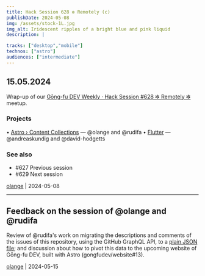 ```yaml
---
title: Hack Session 628 ✼ Remotely (c)
publishDate: 2024-05-08
img: /assets/stock-1L.jpg
img_alt: Iridescent ripples of a bright blue and pink liquid
description: |

tracks: ["desktop","mobile"]
technos: ["astro"]
audiences: ["intermediate"]
---
```


## 15.05.2024

Wrap-up of our [Gōng-fu DEV Weekly · Hack Session #628 ✼ Remotely ✼](https://www.meetup.com/gōngfudev/events/300642395/) meetup.

### Projects

• [Astro › Content Collections](https://docs.astro.build/en/guides/content-collections/) — @olange and @rudifa
• [Flutter](https://flutter.dev) — @andreaskundig and @david-hodgetts

### See also

* #627 Previous session
* #629 Next session

[olange](https://github.com/olange) | 2024-05-08

<hr/>

## Feedback on the session of @olange and @rudifa

Review of @rudifa's work on migrating the descriptions and comments of the issues of this repository, using the GitHub GraphQL API, to a [plain JSON file](https://github.com/rudifa/gongfudev-website/blob/add-hack-sessions/src/data/issues.json); and discussion about how to pivot this data to the upcoming website of Gōng-fu DEV, built with Astro (gongfudev/website#13).

[olange](https://github.com/olange) | 2024-05-15


